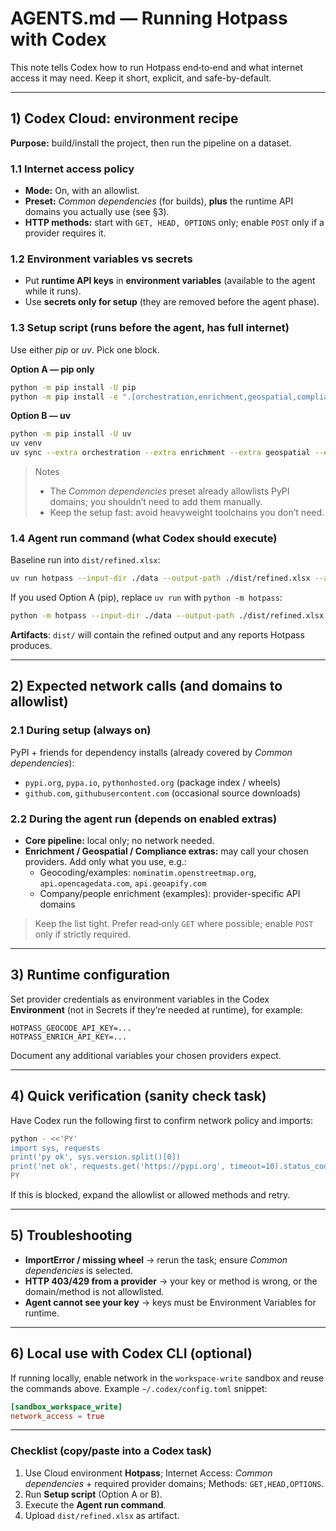 # AGENTS.md — Running Hotpass with Codex

This note tells Codex how to run Hotpass end‑to‑end and what internet access it may need. Keep it short, explicit, and safe-by-default.

---

## 1) Codex Cloud: environment recipe

**Purpose:** build/install the project, then run the pipeline on a dataset.

### 1.1 Internet access policy

- **Mode:** On, with an allowlist.
- **Preset:** _Common dependencies_ (for builds), **plus** the runtime API domains you actually use (see §3).
- **HTTP methods:** start with `GET, HEAD, OPTIONS` only; enable `POST` only if a provider requires it.

### 1.2 Environment variables vs secrets

- Put **runtime API keys** in **environment variables** (available to the agent while it runs).
- Use **secrets only for setup** (they are removed before the agent phase).

### 1.3 Setup script (runs before the agent, has full internet)

Use either _pip_ or _uv_. Pick one block.

**Option A — pip only**

```bash
python -m pip install -U pip
python -m pip install -e ".[orchestration,enrichment,geospatial,compliance]"
```

**Option B — uv**

```bash
python -m pip install -U uv
uv venv
uv sync --extra orchestration --extra enrichment --extra geospatial --extra compliance
```

> Notes
>
> - The _Common dependencies_ preset already allowlists PyPI domains; you shouldn’t need to add them manually.
> - Keep the setup fast: avoid heavyweight toolchains you don’t need.

### 1.4 Agent run command (what Codex should execute)

Baseline run into `dist/refined.xlsx`:

```bash
uv run hotpass --input-dir ./data --output-path ./dist/refined.xlsx --archive
```

If you used Option A (pip), replace `uv run` with `python -m hotpass`:

```bash
python -m hotpass --input-dir ./data --output-path ./dist/refined.xlsx --archive
```

**Artifacts**: `dist/` will contain the refined output and any reports Hotpass produces.

---

## 2) Expected network calls (and domains to allowlist)

### 2.1 During setup (always on)

PyPI + friends for dependency installs (already covered by _Common dependencies_):

- `pypi.org`, `pypa.io`, `pythonhosted.org` (package index / wheels)
- `github.com`, `githubusercontent.com` (occasional source downloads)

### 2.2 During the agent run (depends on enabled extras)

- **Core pipeline:** local only; no network needed.
- **Enrichment / Geospatial / Compliance extras:** may call your chosen providers. Add only what you use, e.g.:
  - Geocoding/examples: `nominatim.openstreetmap.org`, `api.opencagedata.com`, `api.geoapify.com`
  - Company/people enrichment (examples): provider-specific API domains

> Keep the list tight. Prefer read‑only `GET` where possible; enable `POST` only if strictly required.

---

## 3) Runtime configuration

Set provider credentials as environment variables in the Codex **Environment** (not in Secrets if they’re needed at runtime), for example:

```text
HOTPASS_GEOCODE_API_KEY=...
HOTPASS_ENRICH_API_KEY=...
```

Document any additional variables your chosen providers expect.

---

## 4) Quick verification (sanity check task)

Have Codex run the following first to confirm network policy and imports:

```bash
python - <<'PY'
import sys, requests
print('py ok', sys.version.split()[0])
print('net ok', requests.get('https://pypi.org', timeout=10).status_code)
PY
```

If this is blocked, expand the allowlist or allowed methods and retry.

---

## 5) Troubleshooting

- **ImportError / missing wheel** → rerun the task; ensure _Common dependencies_ is selected.
- **HTTP 403/429 from a provider** → your key or method is wrong, or the domain/method is not allowlisted.
- **Agent cannot see your key** → keys must be Environment Variables for runtime.

---

## 6) Local use with Codex CLI (optional)

If running locally, enable network in the `workspace-write` sandbox and reuse the commands above.
Example `~/.codex/config.toml` snippet:

```toml
[sandbox_workspace_write]
network_access = true
```

---

### Checklist (copy/paste into a Codex task)

1. Use Cloud environment **Hotpass**; Internet Access: _Common dependencies_ + required provider domains; Methods: `GET,HEAD,OPTIONS`.
2. Run **Setup script** (Option A or B).
3. Execute the **Agent run command**.
4. Upload `dist/refined.xlsx` as artifact.
